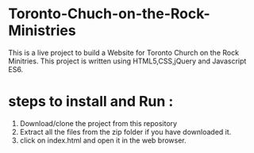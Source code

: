 # Toronto-Chuch-on-the-Rock-Ministries

This is a live project to build a Website for Toronto Church on the Rock Minitries.
This project is written using HTML5,CSS,jQuery and Javascript ES6.

# steps to install and Run :
1. Download/clone the project from this repository
2. Extract all the files from the zip folder if you have downloaded it.
3. click on index.html and open it in the web browser.
